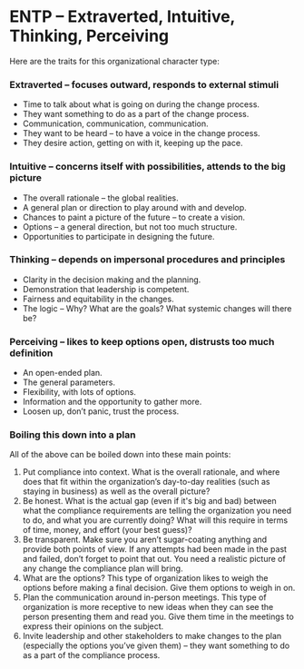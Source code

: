 # ENTP – Extraverted, Intuitive, Thinking, Perceiving

Here are the traits for this organizational character type:

### Extraverted – focuses outward, responds to external stimuli

* Time to talk about what is going on during the change process.
* They want something to do as a part of the change process.
* Communication, communication, communication.
* They want to be heard – to have a voice in the change process.
* They desire action, getting on with it, keeping up the pace.

### Intuitive – concerns itself with possibilities, attends to the big picture

* The overall rationale – the global realities.
* A general plan or direction to play around with and develop.
* Chances to paint a picture of the future – to create a vision.
* Options – a general direction, but not too much structure.
* Opportunities to participate in designing the future.

### Thinking – depends on impersonal procedures and principles

* Clarity in the decision making and the planning.
* Demonstration that leadership is competent.
* Fairness and equitability in the changes.
* The logic – Why? What are the goals? What systemic changes will there be?

### Perceiving – likes to keep options open, distrusts too much definition

* An open-ended plan.
* The general parameters.
* Flexibility, with lots of options.
* Information and the opportunity to gather more.
* Loosen up, don’t panic, trust the process.

### Boiling this down into a plan

All of the above can be boiled down into these main points:

1. Put compliance into context. What is the overall rationale, and where does that fit within the organization’s day-to-day realities \(such as staying in business\) as well as the overall picture?
2. Be honest. What is the actual gap \(even if it's big and bad\) between what the compliance requirements are telling the organization you need to do, and what you are currently doing? What will this require in terms of time, money, and effort \(your best guess\)?
3. Be transparent. Make sure you aren’t sugar-coating anything and provide both points of view. If any attempts had been made in the past and failed, don’t forget to point that out. You need a realistic picture of any change the compliance plan will bring.
4. What are the options? This type of organization likes to weigh the options before making a final decision. Give them options to weigh in on.
5. Plan the communication around in-person meetings. This type of organization is more receptive to new ideas when they can see the person presenting them and read you. Give them time in the meetings to express their opinions on the subject.
6. Invite leadership and other stakeholders to make changes to the plan \(especially the options you’ve given them\) – they want something to do as a part of the compliance process.

